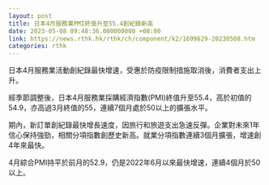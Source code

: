 ```yaml
---
layout: post
title: 日本4月服務業PMI終值升至55.4創紀錄新高
date: 2023-05-08 09:48:36.000000000 +08:00
link: https://news.rthk.hk/rthk/ch/component/k2/1699629-20230508.htm
categories: rthk
---
```


日本4月服務業活動創紀錄最快增速，受惠於防疫限制措施取消後，消費者支出上升。

經季節調整後，日本4月服務業採購經濟指數(PMI)終值升至55.4，高於初值的54.9，亦高過3月終值的55，連續7個月處於50以上的擴張水平。

期內，新訂單創紀錄最快增長速度，因旅行和旅遊支出急速反彈。企業對未來1年信心保持強勁，相關分項指數創歷史新高。就業分項指數連續3個月擴張，增速創4年來最快。

4月綜合PMI持平於前月的52.9，仍是2022年6月以來最快增速，連續4個月於50以上。
